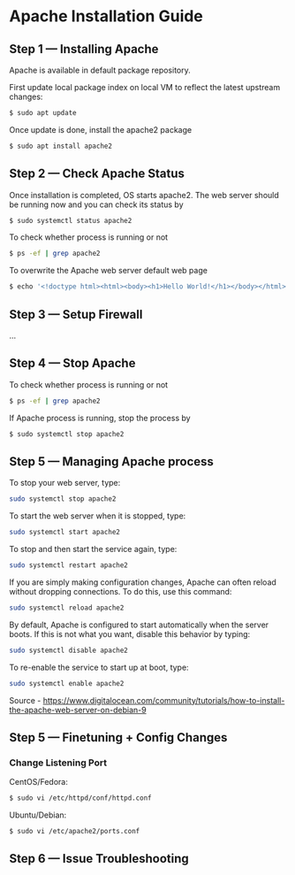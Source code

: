 # Apache Installation Guide

## Step 1 — Installing Apache

Apache is available in default package repository.

First update local package index on local VM to reflect the latest upstream changes:

```sh
$ sudo apt update
```

Once update is done, install the apache2 package

```sh
$ sudo apt install apache2
```

## Step 2 — Check Apache Status

Once installation is completed, OS starts apache2. The web server should be running now and you can check its status by 

```sh
$ sudo systemctl status apache2
```

To check whether process is running or not
```sh
$ ps -ef | grep apache2
```

To overwrite the Apache web server default web page
```sh
$ echo '<!doctype html><html><body><h1>Hello World!</h1></body></html>' | sudo tee /var/www/html/index.html
```

## Step 3 — Setup Firewall

...

## Step 4 — Stop Apache 

To check whether process is running or not
```sh
$ ps -ef | grep apache2
```

If Apache process is running, stop the process by

```sh
$ sudo systemctl stop apache2
```

## Step 5 — Managing Apache process

To stop your web server, type:
```sh
sudo systemctl stop apache2
```

To start the web server when it is stopped, type:
```sh
sudo systemctl start apache2
```

To stop and then start the service again, type:
```sh
sudo systemctl restart apache2
```

If you are simply making configuration changes, Apache can often reload without dropping connections. To do this, use this command:
```sh
sudo systemctl reload apache2
```

By default, Apache is configured to start automatically when the server boots. If this is not what you want, disable this behavior by typing:
```sh
sudo systemctl disable apache2
```

To re-enable the service to start up at boot, type:
```sh
sudo systemctl enable apache2
```

Source - https://www.digitalocean.com/community/tutorials/how-to-install-the-apache-web-server-on-debian-9

## Step 5 — Finetuning + Config Changes

### Change Listening Port

CentOS/Fedora:
```sh
$ sudo vi /etc/httpd/conf/httpd.conf
```

Ubuntu/Debian:
```sh
$ sudo vi /etc/apache2/ports.conf
```

## Step 6 — Issue Troubleshooting

